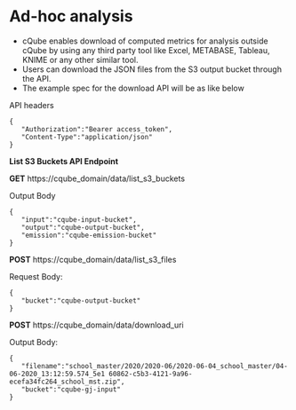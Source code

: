 # Ad-hoc analysis

* cQube enables download of computed metrics for analysis outside cQube by using any third party tool like Excel, METABASE, Tableau, KNIME or any other similar tool.
* Users can download the JSON files from the S3 output bucket through the API.
* The example spec for the download API will be as like below

API headers 

```text
{
   "Authorization":"Bearer access_token",
   "Content-Type":"application/json"
}
```

**List S3 Buckets API Endpoint**

**GET**  https://cqube\_domain/data/list\_s3\_buckets 

Output Body

```text
{
   "input":"cqube-input-bucket",
   "output":"cqube-output-bucket",
   "emission":"cqube-emission-bucket"
}
```

**POST** https://cqube\_domain/data/list\_s3\_files 

Request Body: 

```text
{
   "bucket":"cqube-output-bucket"
}
```

**POST** https://cqube\_domain/data/download\_uri 

Output Body: 

```text
{
   "filename":"school_master/2020/2020-06/2020-06-04_school_master/04-06-2020_13:12:59.574_5e1 60862-c5b3-4121-9a96-ecefa34fc264_school_mst.zip",
   "bucket":"cqube-gj-input"
}
```

